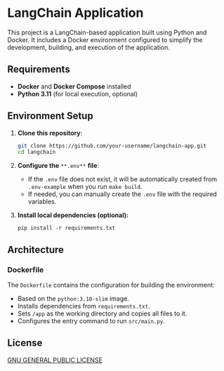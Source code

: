 # LangChain Application

This project is a LangChain-based application built using Python and Docker. It includes a Docker
environment configured to simplify the development, building, and execution of the application.

## Requirements

- **Docker** and **Docker Compose** installed
- **Python 3.11** (for local execution, optional)

## Environment Setup

1. **Clone this repository**:

   ```bash
   git clone https://github.com/your-username/langchain-app.git
   cd langchain

1. **Configure the** `**.env**` **file**:

   - If the `.env` file does not exist, it will be automatically created from `.env-example` when you run `make build`.
   - If needed, you can manually create the `.env` file with the required variables.

2. **Install local dependencies (optional):**

   ```
   pip install -r requirements.txt
   ```

## Architecture

### Dockerfile

The `Dockerfile` contains the configuration for building the environment:

- Based on the `python:3.10-slim` image.
- Installs dependencies from `requirements.txt`.
- Sets `/app` as the working directory and copies all files to it.
- Configures the entry command to run `src/main.py`.

## License

<a href="LICENSE" target="_blank">GNU GENERAL PUBLIC LICENSE</a>


